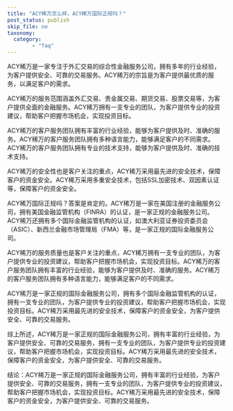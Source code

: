 ```yaml
---
title: "ACY稀万怎么样，ACY稀万国际正规吗？"
post_status: publish
skip_file: no
taxonomy:
  category:
        - "faq"
---
```


ACY稀万是一家专注于外汇交易的综合性金融服务公司，拥有多年的行业经验，为客户提供安全、可靠的交易服务。ACY稀万的宗旨是为客户提供最优质的服务，以满足客户的需求。

ACY稀万的服务范围涵盖外汇交易、贵金属交易、期货交易、股票交易等，为客户提供全面的金融服务。ACY稀万拥有一支专业的团队，为客户提供专业的投资建议，帮助客户把握市场机会，实现投资目标。

ACY稀万的客户服务团队拥有丰富的行业经验，能够为客户提供及时、准确的服务。ACY稀万的客户服务团队拥有多种语言能力，能够满足客户的不同需求。ACY稀万的客户服务团队拥有专业的技术支持，能够为客户提供及时、准确的技术支持。

ACY稀万的安全性也是客户关注的重点，ACY稀万采用最先进的安全技术，保障客户的资金安全。ACY稀万采用多重安全技术，包括SSL加密技术、双因素认证等，保障客户的资金安全。

ACY稀万国际正规吗？答案是肯定的。ACY稀万是一家在美国注册的金融服务公司，拥有美国金融监管机构（FINRA）的认证，是一家正规的金融服务公司。ACY稀万还拥有多个国际金融监管机构的认证，如澳大利亚证券投资委员会（ASIC）、新西兰金融市场管理局（FMA）等，是一家正规的国际金融服务公司。

ACY稀万的服务质量也是客户关注的重点，ACY稀万拥有一支专业的团队，为客户提供专业的投资建议，帮助客户把握市场机会，实现投资目标。ACY稀万的客户服务团队拥有丰富的行业经验，能够为客户提供及时、准确的服务。ACY稀万的客户服务团队拥有多种语言能力，能够满足客户的不同需求。

ACY稀万是一家正规的国际金融服务公司，拥有多个国际金融监管机构的认证，拥有一支专业的团队，为客户提供专业的投资建议，帮助客户把握市场机会，实现投资目标。ACY稀万采用最先进的安全技术，保障客户的资金安全，为客户提供安全、可靠的交易服务。

综上所述，ACY稀万是一家正规的国际金融服务公司，拥有丰富的行业经验，为客户提供安全、可靠的交易服务，拥有一支专业的团队，为客户提供专业的投资建议，帮助客户把握市场机会，实现投资目标。ACY稀万采用最先进的安全技术，保障客户的资金安全，为客户提供安全、可靠的交易服务。

结论：ACY稀万是一家正规的国际金融服务公司，拥有丰富的行业经验，为客户提供安全、可靠的交易服务，拥有一支专业的团队，为客户提供专业的投资建议，帮助客户把握市场机会，实现投资目标。ACY稀万采用最先进的安全技术，保障客户的资金安全，为客户提供安全、可靠的交易服务。
